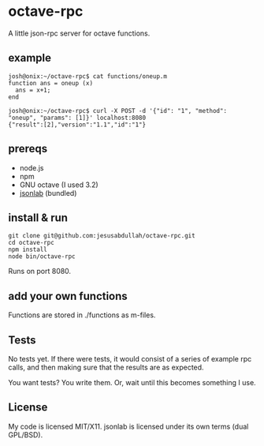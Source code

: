 # octave-rpc

A little json-rpc server for octave functions.

## example

    josh@onix:~/octave-rpc$ cat functions/oneup.m 
    function ans = oneup (x)
      ans = x+1;
    end

    josh@onix:~/octave-rpc$ curl -X POST -d '{"id": "1", "method": "oneup", "params": [1]}' localhost:8080
    {"result":[2],"version":"1.1","id":"1"}


## prereqs

* node.js
* npm
* GNU octave (I used 3.2)
* [jsonlab](http://iso2mesh.sourceforge.net/cgi-bin/index.cgi?jsonlab) (bundled)

## install & run

    git clone git@github.com:jesusabdullah/octave-rpc.git
    cd octave-rpc
    npm install
    node bin/octave-rpc

Runs on port 8080.

## add your own functions

Functions are stored in ./functions as m-files.

## Tests

No tests yet. If there were tests, it would consist of a series of example rpc
calls, and then making sure that the results are as expected.

You want tests? You write them. Or, wait until this becomes something I use.

## License

My code is licensed MIT/X11. jsonlab is licensed under its own terms (dual GPL/BSD).
